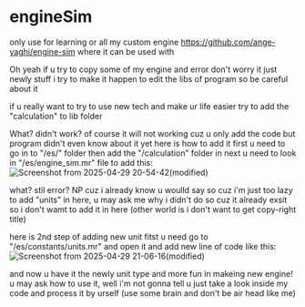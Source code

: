 # engineSim
only use for learning or all my custom engine
https://github.com/ange-yaghi/engine-sim
where it can be used with

Oh yeah if u try to copy some of my engine and error don't worry it just newly stuff i try to make it happen to edit the libs of program so be careful about it

if u really want to try to use new tech and make ur life easier try to add the "calculation" to lib folder

What? didn't work? of course it will not working cuz u only add the code but program didn't even know about it yet
here is how to add it first u need to go in to "/es/" folder then add the "/calculation" folder in next u need to look in "/es/engine_sim.mr" file to add this:
![Screenshot from 2025-04-29 20-54-42(modified)](https://github.com/user-attachments/assets/12c2e238-5be2-4ab5-a400-242e1edd7f16)

what? stil error? NP cuz i already know u woulld say so cuz i'm just too lazy to add "units" in here, u may ask me why i didn't do so cuz it already exsit so i don't wamt to add it in here (other world is i don't want to get copy-right title)

here is 2nd step of adding new unit fitst u need go to "/es/constants/units.mr" and open it and add new line of code like this:
![Screenshot from 2025-04-29 21-06-16(modified)](https://github.com/user-attachments/assets/7a8667cc-8bc9-4b77-b0f0-9a97f74ab870)

and now u have it the newly unit type and more fun in makeing new engine!
u may ask how to use it, well i'm not gonna tell u just take a look inside my code and process it by urself (use some brain and don't be air head like me)
